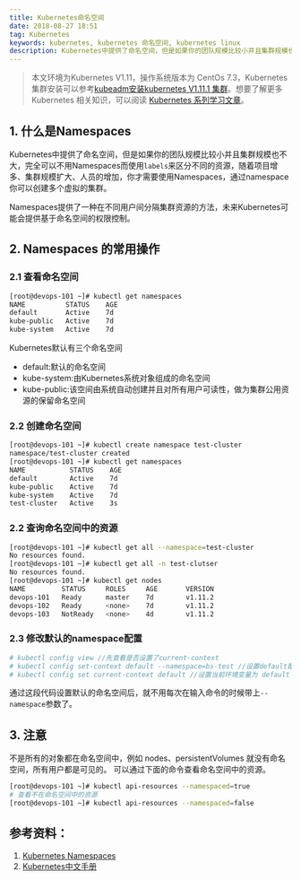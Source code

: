 ```yaml
---
title: Kubernetes命名空间
date: 2018-08-27 18:51
tag: Kubernetes
keywords: kubernetes, kubernetes 命名空间, kubernetes linux
description: Kubernetes中提供了命名空间，但是如果你的团队规模比较小并且集群规模也不大，完全可以不用Namespaces而使用```labels```来区分不同的资源，随着项目增多、集群规模扩大、人员的增加，你才需要使用Namespaces，通过namespace你可以创建多个虚拟的集群。
---
```


> 本文环境为Kubernetes V1.11，操作系统版本为 CentOs 7.3，Kubernetes集群安装可以参考[kubeadm安装kubernetes V1.11.1 集群](https://www.edulinks.cn/2018/07/24/20180724-kubeadm-install-kubernetes/)。想要了解更多 Kubernetes 相关知识，可以阅读 [Kubernetes 系列学习文章](http://www.edulinks.cn/2020/10/16/20201016-kubernetes-articles/)。


## 1. 什么是Namespaces
Kubernetes中提供了命名空间，但是如果你的团队规模比较小并且集群规模也不大，完全可以不用Namespaces而使用```labels```来区分不同的资源，随着项目增多、集群规模扩大、人员的增加，你才需要使用Namespaces，通过namespace你可以创建多个虚拟的集群。

Namespaces提供了一种在不同用户间分隔集群资源的方法，未来Kubernetes可能会提供基于命名空间的权限控制。

## 2. Namespaces 的常用操作

### 2.1 查看命名空间
```bash
[root@devops-101 ~]# kubectl get namespaces
NAME          STATUS    AGE
default       Active    7d
kube-public   Active    7d
kube-system   Active    7d
```
Kubernetes默认有三个命名空间

* default:默认的命名空间
* kube-system:由Kubernetes系统对象组成的命名空间
* kube-public:该空间由系统自动创建并且对所有用户可读性，做为集群公用资源的保留命名空间

### 2.2 创建命名空间
```bash
[root@devops-101 ~]# kubectl create namespace test-cluster
namespace/test-cluster created
[root@devops-101 ~]# kubectl get namespaces
NAME           STATUS    AGE
default        Active    7d
kube-public    Active    7d
kube-system    Active    7d
test-cluster   Active    3s
```

### 2.2 查询命名空间中的资源
```bash
[root@devops-101 ~]# kubectl get all --namespace=test-cluster
No resources found.
[root@devops-101 ~]# kubectl get all -n test-clutser
No resources found.
[root@devops-101 ~]# kubectl get nodes
NAME         STATUS     ROLES     AGE       VERSION
devops-101   Ready      master    7d        v1.11.2
devops-102   Ready      <none>    7d        v1.11.2
devops-103   NotReady   <none>    4d        v1.11.2
```

### 2.3 修改默认的namespace配置
```bash
# kubectl config view //先查看是否设置了current-context
# kubectl config set-context default --namespace=bs-test //设置default配置的namespace参数
# kubectl config set current-context default //设置当前环境变量为 default
```
通过这段代码设置默认的命名空间后，就不用每次在输入命令的时候带上```--namespace```参数了。

## 3. 注意
不是所有的对象都在命名空间中，例如 nodes、persistentVolumes 就没有命名空间，所有用户都是可见的。
可以通过下面的命令查看命名空间中的资源。
```bash
[root@devops-101 ~]# kubectl api-resources --namespaced=true
# 查看不在命名空间中的资源
[root@devops-101 ~]# kubectl api-resources --namespaced=false
```
## 参考资料：

1. [Kubernetes Namespaces](https://kubernetes.io/docs/concepts/overview/working-with-objects/namespaces/)
2. [Kubernetes中文手册](http://docs.kubernetes.org.cn/749.html)












